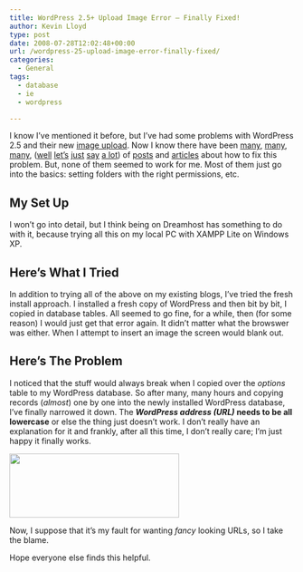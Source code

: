```yaml
---
title: WordPress 2.5+ Upload Image Error – Finally Fixed!
author: Kevin Lloyd
type: post
date: 2008-07-28T12:02:48+00:00
url: /wordpress-25-upload-image-error-finally-fixed/
categories:
  - General
tags:
  - database
  - ie
  - wordpress

---
```

I know I&#8217;ve mentioned it before, but I&#8217;ve had some problems with WordPress 2.5 and their new [image upload][1]. Now I know there have been [many][2], [many][3], [many][4], ([well][5] [let&#8217;s][6] [just][7] [say][8] [a lot][9]) of [posts][10] and [articles][11] about how to fix this problem. But, none of them seemed to work for me. Most of them just go into the basics: setting folders with the right permissions, etc.

## My Set Up

I won&#8217;t go into detail, but I think being on Dreamhost has something to do with it, because trying all this on my local PC with XAMPP Lite on Windows XP.

## Here&#8217;s What I Tried

In addition to trying all of the above on my existing blogs, I&#8217;ve tried the fresh install approach. I installed a fresh copy of WordPress and then bit by bit, I copied in database tables. All seemed to go fine, for a while, then (for some reason) I would just get that error again. It didn&#8217;t matter what the browswer was either. When I attempt to insert an image the screen would blank out.

## Here&#8217;s The Problem

I noticed that the stuff would always break when I copied over the _options_ table to my WordPress database. So after many, many hours and copying records (_almost_) one by one into the newly installed WordPress database, I&#8217;ve finally narrowed it down. The **_WordPress address (URL)_ needs to be all lowercase** or else the thing just doesn&#8217;t work. I don&#8217;t really have an explanation for it and frankly, after all this time, I don&#8217;t really care; I&#8217;m just happy it finally works.

[<img class="alignnone size-medium wp-image-331" title="Wordpress General Settings" src="/wp-content/uploads/wordpress-general-settings-300x113.png" alt="" width="300" height="113" srcset="/wp-content/uploads/wordpress-general-settings-300x113.png 300w, /wp-content/uploads/wordpress-general-settings.png 814w" sizes="(max-width: 300px) 100vw, 300px" />][12]

Now, I suppose that it&#8217;s my fault for wanting _fancy_ looking URLs, so I take the blame.

Hope everyone else finds this helpful.

 [1]: https://webdevelopment2.com/wordpress-25-vista-blog-platforms/
 [2]: http://wordpress.org/support/topic/165607
 [3]: http://wordpress.org/support/topic/164293?replies=7
 [4]: http://wordpress.org/support/topic/164999
 [5]: http://wordpress.org/support/topic/167805
 [6]: http://reviewabc.com/wordpress/wordpress-25-bug-cant-insert-image-into-post/
 [7]: http://www.nierva.com/wordpress-25-bug-image-upload-fixworkaround/
 [8]: http://www.realestatebloglab.com/blogging-in-general/customize-wordpress-insertedit-image/
 [9]: http://www.davidtan.org/wordpress-25-media-manager-not-working-in-opera/
 [10]: http://www.colicinfant.com/blog/biz-stuff/how-to-insert-photos-to-wordpress-blog-25/
 [11]: http://joshhighland.com/blog/2008/03/30/wordpress-25-image-upload-problem-solved/
 [12]: /wp-content/uploads/wordpress-general-settings.png